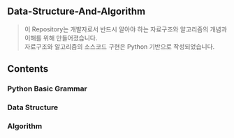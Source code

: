 ## Data-Structure-And-Algorithm

> 이 Repository는 개발자로서 반드시 알아야 하는 자료구조와 알고리즘의 개념과 이해를 위해 만들어졌습니다.<br>
> 자료구조와 알고리즘의 소스코드 구현은 Python 기반으로 작성되었습니다. <br>

## Contents

### Python Basic Grammar

### Data Structure

### Algorithm
